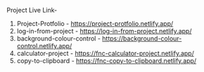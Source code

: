 Project Live Link-

1. Project-Protfolio - https://project-protfolio.netlify.app/
2. log-in-from-project - https://log-in-from-project.netlify.app/
3. background-colour-control - https://background-colour-control.netlify.app/
4. calculator-project - https://fnc-calculator-project.netlify.app/
5. copy-to-clipboard - https://fnc-copy-to-clipboard.netlify.app/
